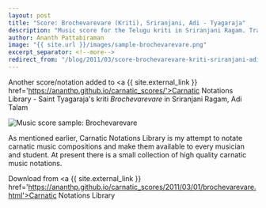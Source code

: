 ```yaml
---
layout: post
title: "Score: Brochevarevare (Kriti), Sriranjani, Adi - Tyagaraja"
description: "Music score for the Telugu kriti in Sriranjani Ragam. Traditional carnatic notation, written in English"
author: Ananth Pattabiraman
image: "{{ site.url }}/images/sample-brochevarevare.png"
excerpt_separator: <!--more-->
redirect_from: "/blog/2011/03/score-brochevarevare-kriti-sriranjani-adi-tyagaraja/"
---
```


Another score/notation added to <a {{ site.external_link }} href='https://ananthp.github.io/carnatic_scores/'>Carnatic Notations Library</a> - Saint Tyagaraja's kriti *Brochevarevare* in Sriranjani Ragam, Adi Talam

<img class="img-fluid" src="{{ site.url}}/images/sample-brochevarevare.png" alt="Music score sample: Brochevarevare" />

<!--more-->

As mentioned earlier, Carnatic Notations Library is my attempt to notate carnatic music compositions and make them available to every musician and student. At present there is a small collection of high quality carnatic music notations.

Download from <a {{ site.external_link }} href='https://ananthp.github.io/carnatic_scores/2011/03/01/brochevarevare.html'>Carnatic Notations Library</a>
